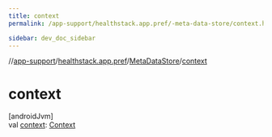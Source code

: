 ```yaml
---
title: context
permalink: /app-support/healthstack.app.pref/-meta-data-store/context.html

sidebar: dev_doc_sidebar
---
```

//[app-support](../../../index.html)/[healthstack.app.pref](../index.html)/[MetaDataStore](index.html)/[context](context.html)



# context



[androidJvm]\
val [context](context.html): [Context](https://developer.android.com/reference/kotlin/android/content/Context.html)




